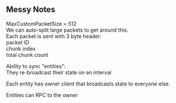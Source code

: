 Messy Notes
---

MaxCustomPacketSize = 512  
We can auto-split large packets to get around this.  
Each packet is sent with 3 byte header:  
packet ID  
chunk index  
total chunk count

Ability to sync "entities":  
They re-broadcast their state on an interval

Each entity has owner client that broadcasts state to
everyone else.

Entities can RPC to the owner
